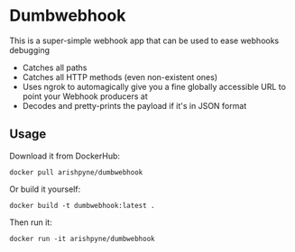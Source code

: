 Dumbwebhook
===========
This is a super-simple webhook app that can be used to ease webhooks debugging

* Catches all paths
* Catches all HTTP methods (even non-existent ones) 
* Uses ngrok to automagically give you a fine globally accessible URL to point your Webhook producers at
* Decodes and pretty-prints the payload if it's in JSON format

Usage
-----
Download it from DockerHub:

    docker pull arishpyne/dumbwebhook
   
Or build it yourself:
   
    docker build -t dumbwebhook:latest .
    
Then run it:

    docker run -it arishpyne/dumbwebhook
    
